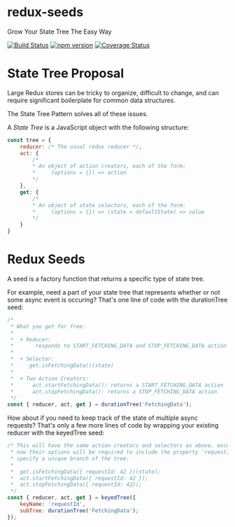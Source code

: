 # redux-seeds
Grow Your State Tree The Easy Way


[![Build Status](https://travis-ci.org/quinnnned/redux-seeds.svg?branch=master)](https://travis-ci.org/quinnnned/redux-seeds)
[![npm version](https://img.shields.io/npm/v/redux-seeds.svg?style=flat-square)](https://www.npmjs.com/package/redux-seeds)
[![Coverage Status](https://coveralls.io/repos/github/quinnnned/redux-seeds/badge.svg?branch=master)](https://coveralls.io/github/quinnnned/redux-seeds?branch=master)

# State Tree Proposal

Large Redux stores can be tricky to organize, difficult to change, and can
require significant boilerplate for common data structures.

The State Tree Pattern solves all of these issues.

A *State Tree* is a JavaScript object with the following structure:

```` js
const tree = {
    reducer: /* The usual redux reducer */,
    act: { 
        /* 
        * An object of action creators, each of the form:
        *     (options = {}) => action
        */ 
    },
    get: {
        /* 
        * An object of state selectors, each of the form:
        *     (options = {}) => (state = defaultState) => value  
        */ 
    } 
}
````

# Redux Seeds
A seed is a factory function that returns a specific type of state tree.

For example, need a part of your state tree that represents whether or not some
async event is occuring? That's one line of code with the durationTree seed:
````js
/* 
 * What you get for free:
 *
 *  + Reducer:
 *       responds to START_FETCHING_DATA and STOP_FETCHING_DATA action types
 *
 *  + Selector: 
 *     get.isFetchingData()(state)
 *
 *  + Two Action Creators: 
 *      act.startFetchingData(): returns a START_FETCHING_DATA action
 *      act.stopFetchingData(): returns a STOP_FETCHING_DATA action 
 */
const { reducer, act, get } = durationTree('FetchingData');
````

How about if you need to keep track of the state of multiple async requests?
That's only a few more lines of code by wrapping your existing reducer with the
keyedTree seed:

````js
/* This will have the same action creators and selectors as above, except now
 * now their options will be required to include the property 'requestId', to
 * specify a unique branch of the tree: 
 *
 *  get.isFetchingData({ requestId: 42 })(state);
 *  act.startFetchingData({ requestId: 42 });
 *  act.stopFetchingData({ requestId: 42});
 */
const { reducer, act, get } = keyedTree({
    keyName: 'requestId',
    subTree: durationTree('FetchingData');
});
````